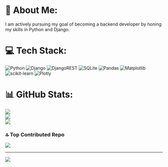# 💫 About Me:
I am actively pursuing my goal of becoming a backend developer by honing my skills in Python and Django.


# 💻 Tech Stack:
![Python](https://img.shields.io/badge/python-3670A0?style=plastic&logo=python&logoColor=ffdd54) ![Django](https://img.shields.io/badge/django-%23092E20.svg?style=plastic&logo=django&logoColor=white) ![DjangoREST](https://img.shields.io/badge/DJANGO-REST-ff1709?style=plastic&logo=django&logoColor=white&color=ff1709&labelColor=gray) ![SQLite](https://img.shields.io/badge/sqlite-%2307405e.svg?style=plastic&logo=sqlite&logoColor=white) ![Pandas](https://img.shields.io/badge/pandas-%23150458.svg?style=plastic&logo=pandas&logoColor=white) ![Matplotlib](https://img.shields.io/badge/Matplotlib-%23ffffff.svg?style=plastic&logo=Matplotlib&logoColor=black) ![scikit-learn](https://img.shields.io/badge/scikit--learn-%23F7931E.svg?style=plastic&logo=scikit-learn&logoColor=white) ![Plotly](https://img.shields.io/badge/Plotly-%233F4F75.svg?style=plastic&logo=plotly&logoColor=white)
# 📊 GitHub Stats:
![](https://github-readme-stats.vercel.app/api?username=czekem&theme=dark&hide_border=false&include_all_commits=true&count_private=false)<br/>
![](https://github-readme-streak-stats.herokuapp.com/?user=czekem&theme=dark&hide_border=false)<br/>
![](https://github-readme-stats.vercel.app/api/top-langs/?username=czekem&theme=dark&hide_border=false&include_all_commits=true&count_private=false&layout=compact)

### 🔝 Top Contributed Repo
![](https://github-contributor-stats.vercel.app/api?username=czekem&limit=5&theme=dark&combine_all_yearly_contributions=true)

---
[![](https://visitcount.itsvg.in/api?id=czekem&icon=8&color=0)](https://visitcount.itsvg.in)

<!-- Proudly created with GPRM ( https://gprm.itsvg.in ) -->